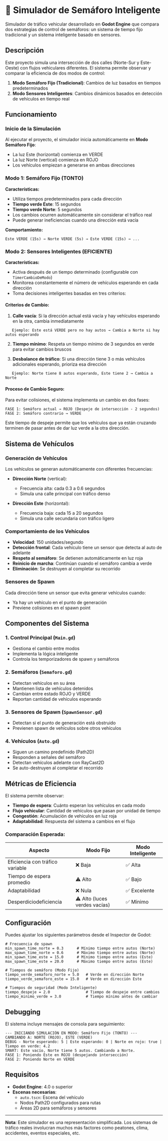 # 🚦 Simulador de Semáforo Inteligente

Simulador de tráfico vehicular desarrollado en **Godot Engine** que compara dos estrategias de control de semáforos: un sistema de tiempo fijo tradicional y un sistema inteligente basado en sensores.

## Descripción

Este proyecto simula una intersección de dos calles (Norte-Sur y Este-Oeste) con flujos vehiculares diferentes. El sistema permite observar y comparar la eficiencia de dos modos de control:

1. **Modo Semáforo Fijo (Tradicional)**: Cambios de luz basados en tiempos predeterminados
2. **Modo Sensores Inteligentes**: Cambios dinámicos basados en detección de vehículos en tiempo real

## Funcionamiento

### Inicio de la Simulación

Al ejecutar el proyecto, el simulador inicia automáticamente en **Modo Semáforo Fijo**:

- La luz Este (horizontal) comienza en VERDE
- La luz Norte (vertical) comienza en ROJO
- Los vehículos empiezan a generarse en ambas direcciones

### Modo 1: Semáforo Fijo (TONTO)

**Características:**

- Utiliza tiempos predeterminados para cada dirección
- **Tiempo verde Este**: 15 segundos
- **Tiempo verde Norte**: 5 segundos
- Los cambios ocurren automáticamente sin considerar el tráfico real
- Puede generar ineficiencias cuando una dirección está vacía

**Comportamiento:**

```
Este VERDE (15s) → Norte VERDE (5s) → Este VERDE (15s) → ...
```

### Modo 2: Sensores Inteligentes (EFICIENTE)

**Características:**

- Activa después de un tiempo determinado (configurable con `TimerCambioDeModo`)
- Monitorea constantemente el número de vehículos esperando en cada dirección
- Toma decisiones inteligentes basadas en tres criterios:

#### Criterios de Cambio:

1. **Calle vacía**: Si la dirección actual está vacía y hay vehículos esperando en la otra, cambia inmediatamente

```
   Ejemplo: Este está VERDE pero no hay autos → Cambia a Norte si hay autos esperando
```

2. **Tiempo mínimo**: Respeta un tiempo mínimo de 3 segundos en verde para evitar cambios bruscos

3. **Desbalance de tráfico**: Si una dirección tiene 3 o más vehículos adicionales esperando, prioriza esa dirección

```
   Ejemplo: Norte tiene 8 autos esperando, Este tiene 2 → Cambia a Norte
```

#### Proceso de Cambio Seguro:

Para evitar colisiones, el sistema implementa un cambio en dos fases:

```
FASE 1: Semáforo actual → ROJO (Despeje de intersección - 2 segundos)
FASE 2: Semáforo contrario → VERDE
```

Este tiempo de despeje permite que los vehículos que ya están cruzando terminen de pasar antes de dar luz verde a la otra dirección.

## Sistema de Vehículos

### Generación de Vehículos

Los vehículos se generan automáticamente con diferentes frecuencias:

- **Dirección Norte** (vertical):

  - Frecuencia alta: cada 0.3 a 0.6 segundos
  - Simula una calle principal con tráfico denso

- **Dirección Este** (horizontal):
  - Frecuencia baja: cada 15 a 20 segundos
  - Simula una calle secundaria con tráfico ligero

### Comportamiento de los Vehículos

- **Velocidad**: 150 unidades/segundo
- **Detección frontal**: Cada vehículo tiene un sensor que detecta al auto de adelante
- **Respeto al semáforo**: Se detienen automáticamente en luz roja
- **Reinicio de marcha**: Continúan cuando el semáforo cambia a verde
- **Eliminación**: Se destruyen al completar su recorrido

### Sensores de Spawn

Cada dirección tiene un sensor que evita generar vehículos cuando:

- Ya hay un vehículo en el punto de generación
- Previene colisiones en el spawn point

## Componentes del Sistema

### 1. Control Principal (`Main.gd`)

- Gestiona el cambio entre modos
- Implementa la lógica inteligente
- Controla los temporizadores de spawn y semáforos

### 2. Semáforos (`Semaforo.gd`)

- Detectan vehículos en su área
- Mantienen lista de vehículos detenidos
- Cambian entre estado ROJO y VERDE
- Reportan cantidad de vehículos esperando

### 3. Sensores de Spawn (`SpawnSensor.gd`)

- Detectan si el punto de generación está obstruido
- Previenen spawn de vehículos sobre otros vehículos

### 4. Vehículos (`Auto.gd`)

- Siguen un camino predefinido (Path2D)
- Responden a señales del semáforo
- Detectan vehículos adelante con RayCast2D
- Se auto-destruyen al completar el recorrido

## Métricas de Eficiencia

El sistema permite observar:

- **Tiempo de espera**: Cuánto esperan los vehículos en cada modo
- **Flujo vehicular**: Cantidad de vehículos que pasan por unidad de tiempo
- **Congestión**: Acumulación de vehículos en luz roja
- **Adaptabilidad**: Respuesta del sistema a cambios en el flujo

### Comparación Esperada:

| Aspecto                         | Modo Fijo                     | Modo Inteligente |
| ------------------------------- | ----------------------------- | ---------------- |
| Eficiencia con tráfico variable | ❌ Baja                       | ✅ Alta          |
| Tiempo de espera promedio       | ⚠️ Alto                       | ✅ Bajo          |
| Adaptabilidad                   | ❌ Nula                       | ✅ Excelente     |
| Desperdiciodeficiencia          | ⚠️ Alto (luces verdes vacías) | ✅ Mínimo        |

## Configuración

Puedes ajustar los siguientes parámetros desde el Inspector de Godot:

```gdscript
# Frecuencia de spawn
min_spawn_time_norte = 0.3      # Mínimo tiempo entre autos (Norte)
max_spawn_time_norte = 0.6      # Máximo tiempo entre autos (Norte)
min_spawn_time_este = 15.0      # Mínimo tiempo entre autos (Este)
max_spawn_time_este = 20.0      # Máximo tiempo entre autos (Este)

# Tiempos de semáforo (Modo Fijo)
tiempo_verde_semaforo_norte = 5.0   # Verde en dirección Norte
tiempo_verde_semaforo_este = 15.0   # Verde en dirección Este

# Tiempos de seguridad (Modo Inteligente)
tiempo_despeje = 2.0                # Tiempo de despeje entre cambios
tiempo_minimo_verde = 3.0           # Tiempo mínimo antes de cambiar
```

## Debugging

El sistema incluye mensajes de consola para seguimiento:

```
--- INICIANDO SIMULACIÓN EN MODO: Semáforo Fijo (TONTO) ---
CAMBIANDO A: NORTE (ROJO), ESTE (VERDE)
DEBUG - Norte esperando: 5 | Este esperando: 0 | Norte en rojo: true | Tiempo en verde: 4.2
SMART: Este vacío, Norte tiene 5 autos. Cambiando a Norte.
FASE 1: Poniendo Este en ROJO (despejando intersección)
FASE 2: Poniendo Norte en VERDE
```

## Requisitos

- **Godot Engine**: 4.0 o superior
- **Escenas necesarias**:
  - `auto.tscn`: Escena del vehículo
  - Nodos Path2D configurados para rutas
  - Áreas 2D para semáforos y sensores

---

**Nota**: Este simulador es una representación simplificada. Los sistemas de tráfico reales involucran muchos más factores como peatones, clima, accidentes, eventos especiales, etc.

